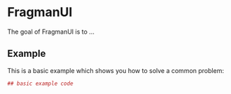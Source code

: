 <!-- README.md is generated from README.Rmd. Please edit that file -->
FragmanUI
=========

The goal of FragmanUI is to …

Example
-------

This is a basic example which shows you how to solve a common problem:

``` r
## basic example code
```
